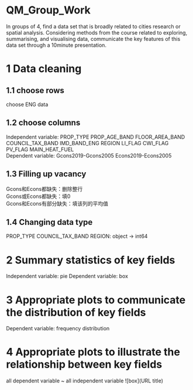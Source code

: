 # QM_Group_Work
In groups of 4, find a data set that is broadly related to cities research or spatial analysis. Considering methods from the course related to exploring, summarising, and visualising data, communicate the key features of this data set through a 10minute presentation.
# 1 Data cleaning
## 1.1 choose rows
choose ENG data
## 1.2 choose columns
Independent variable: PROP_TYPE	PROP_AGE_BAND	FLOOR_AREA_BAND	COUNCIL_TAX_BAND	IMD_BAND_ENG REGION	LI_FLAG CWI_FLAG PV_FLAG MAIN_HEAT_FUEL  
Dependent variable: Gcons2019-Gcons2005 Econs2019-Econs2005
## 1.3 Filling up vacancy
Gcons和Econs都缺失：删除整行  
Gcons或Econs都缺失：填0  
Gcons和Econs有部分缺失：填该列的平均值
## 1.4 Changing data type
PROP_TYPE COUNCIL_TAX_BAND REGION: object -> int64
# 2 Summary statistics of key fields
Independent variable: pie
Dependent variable: box
# 3 Appropriate plots to communicate the distribution of key fields
Dependent variable: frequency distribution
# 4 Appropriate plots to illustrate the relationship between key fields
all dependent variable ~ all independent variable
![box](URL title)
